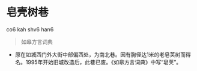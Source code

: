 # 皂壳树巷
co6 kah shv6 han6
> 如皋方言词典
- 原在如城西门外大街中部偏西处，为南北巷。因有胸径达1米的老皂荚树而得名。1995年开始旧城改造后，此巷已废。《如皋方言词典》中写“皂荚”。
